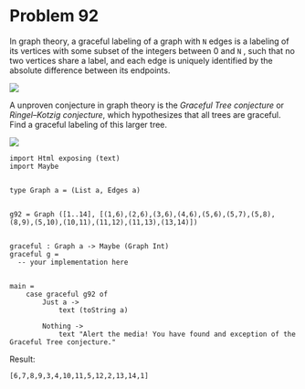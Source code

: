 # Problem 92

In graph theory, a graceful labeling of a graph with ```N``` edges is a labeling of its vertices with some subset of the integers between 0 and ```N``` , such that no two vertices share a label, and each edge is uniquely identified by the absolute difference between its endpoints. 

![](p92a.gif)

A unproven conjecture in graph theory is the *Graceful Tree conjecture* or *Ringel–Kotzig conjecture*, which hypothesizes that all trees are graceful. Find a graceful labeling of this larger tree.

![](p92b.gif)

```
import Html exposing (text)
import Maybe


type Graph a = (List a, Edges a)


g92 = Graph ([1..14], [(1,6),(2,6),(3,6),(4,6),(5,6),(5,7),(5,8),(8,9),(5,10),(10,11),(11,12),(11,13),(13,14)])


graceful : Graph a -> Maybe (Graph Int)
graceful g =  
  -- your implementation here


main =
    case graceful g92 of
        Just a ->
            text (toString a)

        Nothing ->
            text "Alert the media! You have found and exception of the Graceful Tree conjecture."
```

Result:
```
[6,7,8,9,3,4,10,11,5,12,2,13,14,1]
```
